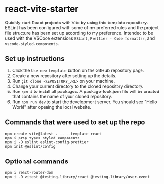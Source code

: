 # react-vite-starter

Quickly start React projects with Vite by using this template repository. ESLint has been
configured with some of my preferred rules and the project file structure has been set up according
to my preference. Intended to be used with the VSCode extensions `ESLint`,
`Prettier - Code formatter`, and `vscode-styled-components`.

## Set up instructions

1. Click the `Use new template` button on the GitHub repository page.
2. Create a new repository after setting up the details.
3. Run `git clone <REPOSITORY_URL>` on your machine.
4. Change your current directory to the cloned repository directory.
5. Run `npm i` to install all packages. A package-lock.json file will be created that contains the
   name of your cloned repository.
6. Run `npm run dev` to start the development server. You should see "Hello World" after opening
   the local website.

## Commands that were used to set up the repo

`npm create vite@latest . -- --template react`  
`npm i prop-types styled-components`  
`npm i -D eslint eslint-config-prettier`  
`npm init @eslint/config`

## Optional commands

`npm i react-router-dom`  
`npm i -D vitest @testing-library/react @testing-library/user-event`
